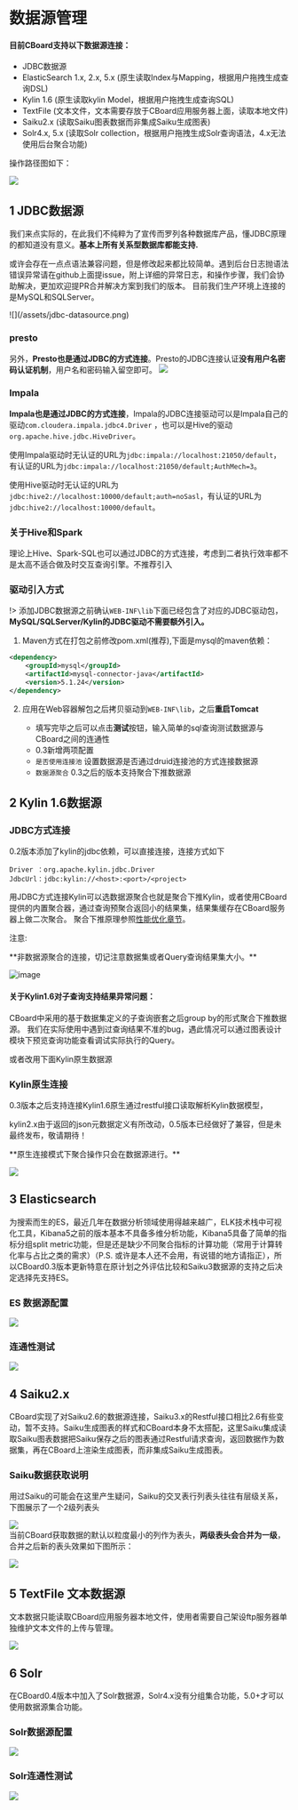 <h1> 数据源管理 </h1>

<div class="bs-callout bs-callout-info">
    <h4>目前CBoard支持以下数据源连接：</h4>
    <ul>
        <li>JDBC数据源</li>
        <li>ElasticSearch 1.x, 2.x, 5.x (原生读取Index与Mapping，根据用户拖拽生成查询DSL)</li>
        <li>Kylin 1.6 (原生读取kylin Model，根据用户拖拽生成查询SQL)</li>
        <li>TextFile (文本文件，文本需要存放于CBoard应用服务器上面，读取本地文件)</li>
        <li>Saiku2.x (读取Saiku图表数据而非集成Saiku生成图表)</li>
        <li>Solr4.x, 5.x (读取Solr collection，根据用户拖拽生成Solr查询语法，4.x无法使用后台聚合功能)</li>
    </ul>
</div>


操作路径图如下：

![](/assets/new_datasource.png)

## 1 JDBC数据源

我们来点实际的，在此我们不纯粹为了宣传而罗列各种数据库产品，懂JDBC原理的都知道没有意义。<b class="bg-info">基本上所有关系型数据库都能支持.</b>
<p>或许会存在一点点语法兼容问题，但是修改起来都比较简单。遇到后台日志抛语法错误异常请在github上面提issue，附上详细的异常日志，和操作步骤，我们会协助解决，更加欢迎提PR合并解决方案到我们的版本。
目前我们生产环境上连接的是MySQL和SQLServer。</p>
![](/assets/jdbc-datasource.png)

### presto
另外，**Presto也是通过JDBC的方式连接**。Presto的JDBC连接认证**没有用户名密码认证机制**，用户名和密码输入留空即可。
![](/assets/datasource-presto.png)

### Impala
**Impala也是通过JDBC的方式连接**，Impala的JDBC连接驱动可以是Impala自己的驱动`com.cloudera.impala.jdbc4.Driver`
，也可以是Hive的驱动`org.apache.hive.jdbc.HiveDriver`。</p>
使用Impala驱动时无认证的URL为`jdbc:impala://localhost:21050/default`，有认证的URL为`jdbc:impala://localhost:21050/default;AuthMech=3`。</p>
使用Hive驱动时无认证的URL为`jdbc:hive2://localhost:10000/default;auth=noSasl`，有认证的URL为`jdbc:hive2://localhost:10000/default`。

### 关于Hive和Spark
理论上Hive、Spark-SQL也可以通过JDBC的方式连接，考虑到二者执行效率都不是太高不适合做及时交互查询引擎。不推荐引入

### 驱动引入方式

!> 添加JDBC数据源之前确认<code>WEB-INF\lib</code>下面已经包含了对应的JDBC驱动包，<b>MySQL/SQLServer/Kylin的JDBC驱动不需要额外引入。</b>
1. Maven方式在打包之前修改pom.xml(推荐),下面是mysql的maven依赖：

```xml
<dependency>
    <groupId>mysql</groupId>
    <artifactId>mysql-connector-java</artifactId>
    <version>5.1.24</version>
</dependency>
```

2. 应用在Web容器解包之后拷贝驱动到<code>WEB-INF\lib</code>，之后**重启Tomcat**

    * 填写完毕之后可以点击**测试**按钮，输入简单的sql查询测试数据源与CBoard之间的连通性
    * 0.3新增两项配置
    * <code>是否使用连接池</code> 设置数据源是否通过druid连接池的方式连接数据源
    * <code>数据源聚合</code> 0.3之后的版本支持聚合下推数据源

## 2 Kylin 1.6数据源

### JDBC方式连接

<span class="text-primary">0.2版本</span>添加了kylin的jdbc依赖，可以直接连接，连接方式如下

```
Driver ：org.apache.kylin.jdbc.Driver
JdbcUrl：jdbc:kylin://<host>:<port>/<project>
```

用JDBC方式连接Kylin可以选数据源聚合也就是聚合下推Kylin，或者使用CBoard提供的内置聚合器，通过查询预聚合返回小的结果集，结果集缓存在CBoard服务器上做二次聚合。 聚合下推原理参照[性能优化章节](../discuss/optimize.md)。
<div class="admonition warning">
  <p class="admonition-title"><i class="fa fa-exclamation-circle" aria-hidden="true"></i> 注意:</p>
  <p>**非数据源聚合的连接，切记注意数据集或者Query查询结果集大小。**</p>
</div>

![image](/assets/6d91308c-c2cb-11e6-8366-3422662c0837.png)

<div class="bs-callout bs-callout-warning">
    <h4>关于Kylin1.6对子查询支持结果异常问题：</h4>
    CBoard中采用的基于数据集定义的子查询嵌套之后group by的形式聚合下推数据源。
    我们在实际使用中遇到过查询结果不准的bug，遇此情况可以通过图表设计模块下预览查询功能查看调试实际执行的Query。
    <p>或者改用下面Kylin原生数据源</p>
</div>

### Kylin原生连接

<span class="text-primary">0.3版本</span>之后支持连接Kylin1.6原生通过restful接口读取解析Kylin数据模型，
<p><span class="text-danger">kylin2.x由于返回的json元数据定义有所改动</span>，<span class="text-primary">0.5版本</span>已经做好了兼容，但是未最终发布，敬请期待！</p>
<div class="bs-callout bs-callout-info">
   **原生连接模式下聚合操作只会在数据源进行。**
</div>

![](/assets/kylin-native-datasource.png)

## 3 Elasticsearch

为搜索而生的ES，最近几年在数据分析领域使用得越来越广，ELK技术栈中可视化工具，Kibana5之前的版本基本不具备多维分析功能，Kibana5具备了简单的指标分组split metric功能，但是还是缺少不同聚合指标的计算功能（常用于计算转化率与占比之类的需求）（P.S. 或许是本人还不会用，有说错的地方请指正），所以CBoard0.3版本更新特意在原计划之外评估比较和Saiku3数据源的支持之后决定选择先支持ES。  
### ES 数据源配置
![](/assets/es-datasource.png)

### 连通性测试
![](/assets/ds-test-es.png)

## 4 Saiku2.x

CBoard实现了对Saiku2.6的数据源连接，Saiku3.x的Restful接口相比2.6有些变动，暂不支持。Saiku生成图表的样式和CBoard本身不太搭配，这里Saiku集成读取Saiku图表数据把Saiku保存之后的图表通过Restful请求查询，返回数据作为数据集，再在CBoard上渲染生成图表，而非集成Saiku生成图表。

### Saiku数据获取**说明**

用过Saiku的可能会在这里产生疑问，Saiku的交叉表行列表头往往有层级关系，下图展示了一个2级列表头  

![](/assets/saiku_crtbl.png)  
当前CBoard获取数据的默认以粒度最小的列作为表头，**两级表头会合并为一级**，合并之后新的表头效果如下图所示：  

![](/assets/saiku_crtbl_header.png)

## 5 TextFile 文本数据源

文本数据只能读取CBoard应用服务器本地文件，使用者需要自己架设ftp服务器单独维护文本文件的上传与管理。

![](/assets/datasource-textfile.png)

## 6 Solr
在CBoard0.4版本中加入了Solr数据源，Solr4.x没有分组集合功能，5.0+才可以使用数据源集合功能。

### Solr数据源配置
![](/assets/solr-ds-config.png)

### Solr连通性测试
![](/assets/solr-ds-test.png)
